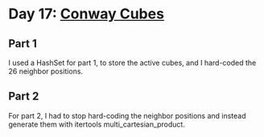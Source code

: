 # Day 17: [Conway Cubes](https://adventofcode.com/2020/day/17)

## Part 1

I used a HashSet for part 1, to store the active cubes, and I hard-coded the 26 neighbor positions.

## Part 2

For part 2, I had to stop hard-coding the neighbor positions and instead generate them with itertools multi_cartesian_product.